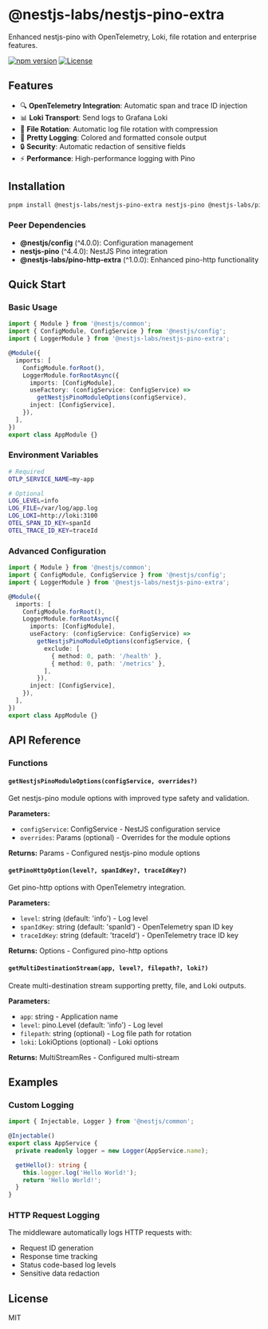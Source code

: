 # @nestjs-labs/nestjs-pino-extra

Enhanced nestjs-pino with OpenTelemetry, Loki, file rotation and enterprise features.

[![npm version](https://img.shields.io/npm/v/@nestjs-labs/nestjs-pino-extra.svg)](https://www.npmjs.com/package/@nestjs-labs/nestjs-pino-extra)
[![License](https://img.shields.io/npm/l/@nestjs-labs/nestjs-pino-extra.svg)](https://github.com/nestjs-labs/nestjs-pino-extra/blob/main/LICENSE)

## Features

- 🔍 **OpenTelemetry Integration**: Automatic span and trace ID injection
- 📊 **Loki Transport**: Send logs to Grafana Loki
- 📁 **File Rotation**: Automatic log file rotation with compression
- 🎨 **Pretty Logging**: Colored and formatted console output
- 🔒 **Security**: Automatic redaction of sensitive fields
- ⚡ **Performance**: High-performance logging with Pino

## Installation

```bash
pnpm install @nestjs-labs/nestjs-pino-extra nestjs-pino @nestjs-labs/pino-http-extra @nestjs/config --save
```

### Peer Dependencies

- **@nestjs/config** (^4.0.0): Configuration management
- **nestjs-pino** (^4.4.0): NestJS Pino integration
- **@nestjs-labs/pino-http-extra** (^1.0.0): Enhanced pino-http functionality

## Quick Start

### Basic Usage

```typescript
import { Module } from '@nestjs/common';
import { ConfigModule, ConfigService } from '@nestjs/config';
import { LoggerModule } from '@nestjs-labs/nestjs-pino-extra';

@Module({
  imports: [
    ConfigModule.forRoot(),
    LoggerModule.forRootAsync({
      imports: [ConfigModule],
      useFactory: (configService: ConfigService) =>
        getNestjsPinoModuleOptions(configService),
      inject: [ConfigService],
    }),
  ],
})
export class AppModule {}
```

### Environment Variables

```bash
# Required
OTLP_SERVICE_NAME=my-app

# Optional
LOG_LEVEL=info
LOG_FILE=/var/log/app.log
LOG_LOKI=http://loki:3100
OTEL_SPAN_ID_KEY=spanId
OTEL_TRACE_ID_KEY=traceId
```

### Advanced Configuration

```typescript
import { Module } from '@nestjs/common';
import { ConfigModule, ConfigService } from '@nestjs/config';
import { LoggerModule } from '@nestjs-labs/nestjs-pino-extra';

@Module({
  imports: [
    ConfigModule.forRoot(),
    LoggerModule.forRootAsync({
      imports: [ConfigModule],
      useFactory: (configService: ConfigService) =>
        getNestjsPinoModuleOptions(configService, {
          exclude: [
            { method: 0, path: '/health' },
            { method: 0, path: '/metrics' },
          ],
        }),
      inject: [ConfigService],
    }),
  ],
})
export class AppModule {}
```

## API Reference

### Functions

#### `getNestjsPinoModuleOptions(configService, overrides?)`

Get nestjs-pino module options with improved type safety and validation.

**Parameters:**

- `configService`: ConfigService - NestJS configuration service
- `overrides`: Params (optional) - Overrides for the module options

**Returns:** Params - Configured nestjs-pino module options

#### `getPinoHttpOption(level?, spanIdKey?, traceIdKey?)`

Get pino-http options with OpenTelemetry integration.

**Parameters:**

- `level`: string (default: 'info') - Log level
- `spanIdKey`: string (default: 'spanId') - OpenTelemetry span ID key
- `traceIdKey`: string (default: 'traceId') - OpenTelemetry trace ID key

**Returns:** Options - Configured pino-http options

#### `getMultiDestinationStream(app, level?, filepath?, loki?)`

Create multi-destination stream supporting pretty, file, and Loki outputs.

**Parameters:**

- `app`: string - Application name
- `level`: pino.Level (default: 'info') - Log level
- `filepath`: string (optional) - Log file path for rotation
- `loki`: LokiOptions (optional) - Loki options

**Returns:** MultiStreamRes - Configured multi-stream

## Examples

### Custom Logging

```typescript
import { Injectable, Logger } from '@nestjs/common';

@Injectable()
export class AppService {
  private readonly logger = new Logger(AppService.name);

  getHello(): string {
    this.logger.log('Hello World!');
    return 'Hello World!';
  }
}
```

### HTTP Request Logging

The middleware automatically logs HTTP requests with:

- Request ID generation
- Response time tracking
- Status code-based log levels
- Sensitive data redaction

## License

MIT
